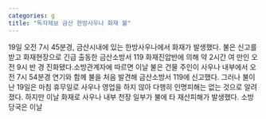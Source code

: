 ```yaml
---
categories: g
title: "독자제보 금산 한방사우나 화재 불"
---
```

19일 오전 7시 45분경, 금산시내에 있는 한방사우나에서 화재가 발생했다. 불은 신고를 받고 화재현장으로 긴급 출동한 금산소방서 119 화재진압반에 의해 약 2시간 여 만인 오전 9시 반 경 진화됐다.소방관계자에 따르면 이날 불은 건물 주인이 사우나 내부에서 오전 7시 54분경 연기와 함께 불을 처음 발견해 금산소방서 119에 신고했다. 그러나 불이난 19일은 마침 휴무일로 사우나 영업을 하지 않아 다행히 인명피해는 없는 것으로 알려졌다. 하지만 이날 화재로 사우나 내부 천장 일부가 불에 타 재산피해가 발생했다. 소방당국은 이날